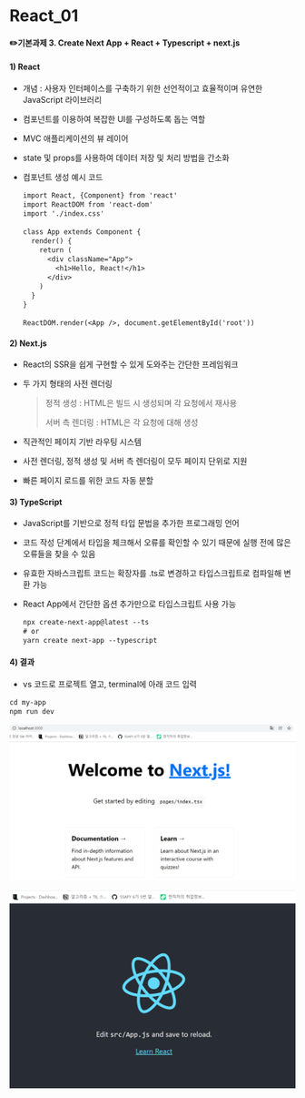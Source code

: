 # React_01

#### ✏️기본과제 3. Create Next App + React + Typescript + next.js



#### 1) React

- 개념 : 사용자 인터페이스를 구축하기 위한 선언적이고 효율적이며 유연한 JavaScript 라이브러리

- 컴포넌트를 이용하여 복잡한 UI를 구성하도록 돕는 역할

- MVC 애플리케이션의 뷰 레이어

- state 및 props를 사용하여 데이터 저장 및 처리 방법을 간소화

- 컴포넌트 생성 예시 코드

  ```react
  import React, {Component} from 'react'
  import ReactDOM from 'react-dom'
  import './index.css'
  
  class App extends Component {
    render() {
      return (
        <div className="App">
          <h1>Hello, React!</h1>
        </div>
      )
    }
  }
  
  ReactDOM.render(<App />, document.getElementById('root'))
  ```

  

#### 2) Next.js

- React의 SSR을 쉽게 구현할 수 있게 도와주는 간단한 프레임워크

- 두 가지 형태의 사전 렌더링

  > 정적 생성 : HTML은 빌드 시 생성되며 각 요청에서 재사용
  >
  > 서버 측 렌더링 : HTML은 각 요청에 대해 생성

- 직관적인 페이지 기반 라우팅 시스템

- 사전 렌더링, 정적 생성 및 서버 측 렌더링이 모두 페이지 단위로 지원

- 빠른 페이지 로드를 위한 코드 자동 분할

  

#### 3) TypeScript

- JavaScript를 기반으로 정적 타입 문법을 추가한 프로그래밍 언어

- 코드 작성 단계에서 타입을 체크해서 오류를 확인할 수 있기 때문에 실행 전에 많은 오류들을 찾을 수 있음

- 유효한 자바스크립트 코드는 확장자를 .ts로 변경하고 타입스크립트로 컴파일해 변환 가능

- React App에서 간단한 옵션 추가만으로 타입스크립트 사용 가능

  ```
  npx create-next-app@latest --ts
  # or
  yarn create next-app --typescript
  ```

  

#### 4) 결과

- vs 코드로 프로젝트 열고, terminal에 아래 코드 입력 

```
cd my-app
npm run dev
```

![img](React_01.assets/img.PNG)

![img2](React_01.assets/img2.PNG)

